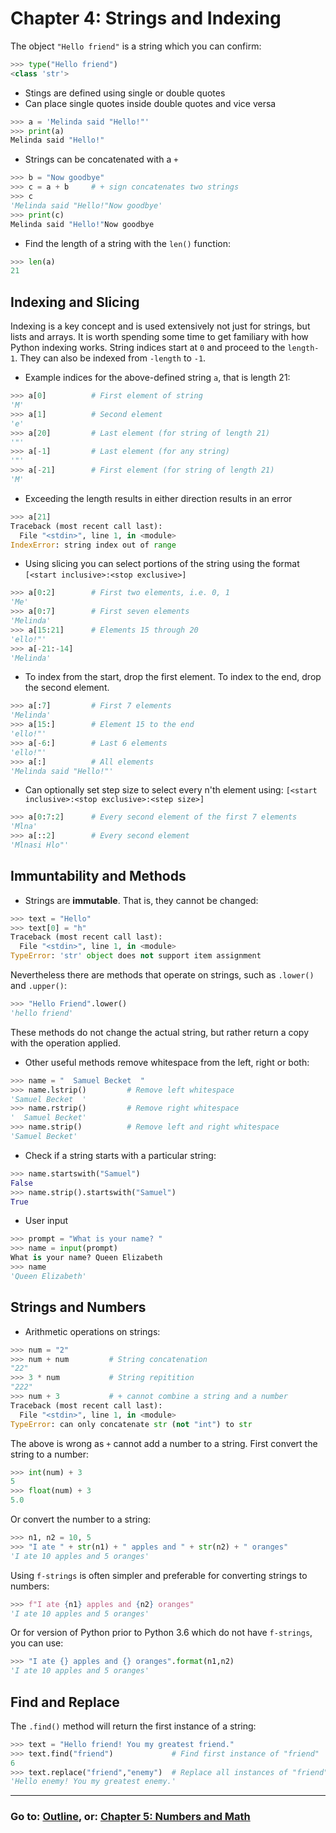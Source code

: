 # Chapter 4: Strings and Indexing

The object `"Hello friend"` is a string which you can confirm:

```python 
>>> type("Hello friend")
<class 'str'>
```

* Stings are defined using single or double quotes
* Can place single quotes inside double quotes and vice versa
```python
>>> a = 'Melinda said "Hello!"'
>>> print(a)
Melinda said "Hello!"
```
* Strings can be concatenated with a `+`
```python
>>> b = "Now goodbye"
>>> c = a + b     # + sign concatenates two strings
>>> c
'Melinda said "Hello!"Now goodbye'
>>> print(c)
Melinda said "Hello!"Now goodbye
```
* Find the length of a string with the `len()` function:
```python
>>> len(a)
21
```
## Indexing and Slicing
Indexing is a key concept and is used extensively not just for strings, but lists and arrays.  It is worth spending some time to get familiary with how Python indexing works.  String indices start at `0` and proceed to the `length-1`. They can also be indexed from `-length` to `-1`.  
* Example indices for the above-defined string `a`, that is length 21:
```python
>>> a[0]          # First element of string
'M'
>>> a[1]          # Second element
'e'
>>> a[20]         # Last element (for string of length 21)
'"'
>>> a[-1]         # Last element (for any string)
'"'
>>> a[-21]        # First element (for string of length 21)
'M'
```
* Exceeding the length results in either direction results in an error
```python
>>> a[21]
Traceback (most recent call last):
  File "<stdin>", line 1, in <module>
IndexError: string index out of range
```
* Using slicing you can select portions of the string using the format `[<start inclusive>:<stop exclusive>]`
```python
>>> a[0:2]        # First two elements, i.e. 0, 1
'Me'
>>> a[0:7]        # First seven elements
'Melinda'
>>> a[15:21]      # Elements 15 through 20
'ello!"'
>>> a[-21:-14]
'Melinda'
```
* To index from the start, drop the first element. To index to the end, drop the second element.
```python
>>> a[:7]         # First 7 elements
'Melinda'
>>> a[15:]        # Element 15 to the end
'ello!"'
>>> a[-6:]        # Last 6 elements
'ello!"'
>>> a[:]          # All elements
'Melinda said "Hello!"'
```
* Can optionally set step size to select every n'th element using: `[<start inclusive>:<stop exclusive>:<step size>]`
```python
>>> a[0:7:2]      # Every second element of the first 7 elements
'Mlna'
>>> a[::2]        # Every second element
'Mlnasi Hlo"'
```
## Immuntability and Methods
* Strings are **immutable**. That is, they cannot be changed:
```python
>>> text = "Hello"
>>> text[0] = "h"
Traceback (most recent call last):
  File "<stdin>", line 1, in <module>
TypeError: 'str' object does not support item assignment
```
Nevertheless there are methods that operate on strings, such as `.lower()` and `.upper()`: 
```python
>>> "Hello Friend".lower()
'hello friend'
```
These methods do not change the actual string, but rather return a copy with the operation applied.
* Other useful methods remove whitespace from the left, right or both:
```python
>>> name = "  Samuel Becket  "
>>> name.lstrip()         # Remove left whitespace
'Samuel Becket  '
>>> name.rstrip()         # Remove right whitespace
'  Samuel Becket'
>>> name.strip()          # Remove left and right whitespace
'Samuel Becket'
```
* Check if a string starts with a particular string:
```python
>>> name.startswith("Samuel")
False
>>> name.strip().startswith("Samuel")
True
```
* User input
```python
>>> prompt = "What is your name? "
>>> name = input(prompt)
What is your name? Queen Elizabeth
>>> name
'Queen Elizabeth'
```

## Strings and Numbers
* Arithmetic operations on strings:
```python
>>> num = "2"
>>> num + num         # String concatenation
"22"
>>> 3 * num           # String repitition
"222"
>>> num + 3           # + cannot combine a string and a number
Traceback (most recent call last):
  File "<stdin>", line 1, in <module>
TypeError: can only concatenate str (not "int") to str
```
The above is wrong as `+` cannot add a number to a string.  First convert the string to a number:
```python
>>> int(num) + 3
5
>>> float(num) + 3
5.0
```
Or convert the number to a string:
```python
>>> n1, n2 = 10, 5
>>> "I ate " + str(n1) + " apples and " + str(n2) + " oranges" 
'I ate 10 apples and 5 oranges'
```
Using `f-strings` is often simpler and preferable for converting strings to numbers:
```python
>>> f"I ate {n1} apples and {n2} oranges"
'I ate 10 apples and 5 oranges'
```
Or for version of Python prior to Python 3.6 which do not have `f-strings`, you can use:
```python
>>> "I ate {} apples and {} oranges".format(n1,n2)
'I ate 10 apples and 5 oranges'
```
## Find and Replace
The `.find()` method will return the first instance of a string:
```python
>>> text = "Hello friend! You my greatest friend."
>>> text.find("friend")             # Find first instance of "friend"
6
>>> text.replace("friend","enemy")  # Replace all instances of "friend" with "enemy"
'Hello enemy! You my greatest enemy.'
```

___
### Go to: [Outline](README.md), or: [Chapter 5: Numbers and Math](Chapter_05_Numbers_and_Math.md)
